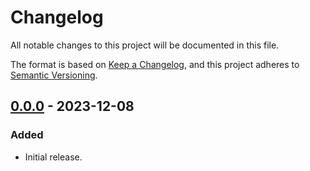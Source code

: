 # Changelog

All notable changes to this project will be documented in this file.

The format is based on [Keep a Changelog](https://keepachangelog.com/en/1.0.0/),
and this project adheres to [Semantic Versioning](https://semver.org/spec/v2.0.0.html).

## [0.0.0] - 2023-12-08

### Added

- Initial release.

[0.0.0]: https://github.com/ventaquil/rand-bits/releases/tag/v0.0.0
